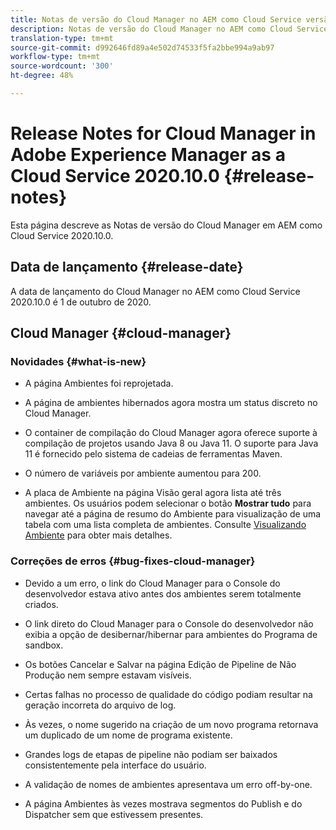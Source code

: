 ```yaml
---
title: Notas de versão do Cloud Manager no AEM como Cloud Service versão 2020.10.0
description: Notas de versão do Cloud Manager no AEM como Cloud Service versão 2020.10.0
translation-type: tm+mt
source-git-commit: d992646fd89a4e502d74533f5fa2bbe994a9ab97
workflow-type: tm+mt
source-wordcount: '300'
ht-degree: 48%

---
```



# Release Notes for Cloud Manager in Adobe Experience Manager as a Cloud Service 2020.10.0 {#release-notes}

Esta página descreve as Notas de versão do Cloud Manager em AEM como Cloud Service 2020.10.0.

## Data de lançamento {#release-date}

A data de lançamento do Cloud Manager no AEM como Cloud Service 2020.10.0 é 1 de outubro de 2020.

## Cloud Manager {#cloud-manager}

### Novidades {#what-is-new}

* A página Ambientes foi reprojetada.

* A página de ambientes hibernados agora mostra um status discreto no Cloud Manager.

* O container de compilação do Cloud Manager agora oferece suporte à compilação de projetos usando Java 8 ou Java 11. O suporte para Java 11 é fornecido pelo sistema de cadeias de ferramentas Maven.

* O número de variáveis por ambiente aumentou para 200.

* A placa de Ambiente na página Visão geral agora lista até três ambientes. Os usuários podem selecionar o botão **Mostrar tudo** para navegar até a página de resumo do Ambiente para visualização de uma tabela com uma lista completa de ambientes.
Consulte [Visualizando Ambiente](/help/implementing/cloud-manager/manage-environments.md#viewing-environment) para obter mais detalhes.


### Correções de erros {#bug-fixes-cloud-manager}

* Devido a um erro, o link do Cloud Manager para o Console do desenvolvedor estava ativo antes dos ambientes serem totalmente criados.

* O link direto do Cloud Manager para o Console do desenvolvedor não exibia a opção de desibernar/hibernar para ambientes do Programa de sandbox.

* Os botões Cancelar e Salvar na página Edição de Pipeline de Não Produção nem sempre estavam visíveis.

* Certas falhas no processo de qualidade do código podiam resultar na geração incorreta do arquivo de log.

* Às vezes, o nome sugerido na criação de um novo programa retornava um duplicado de um nome de programa existente.

* Grandes logs de etapas de pipeline não podiam ser baixados consistentemente pela interface do usuário.

* A validação de nomes de ambientes apresentava um erro off-by-one.

* A página Ambientes às vezes mostrava segmentos do Publish e do Dispatcher sem que estivessem presentes.